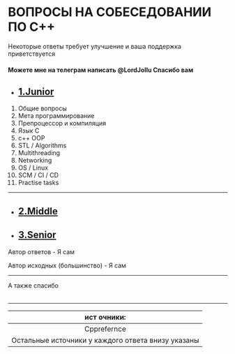 # ВОПРОСЫ НА СОБЕСЕДОВАНИИ ПО С++

Некоторые ответы требует улучшение и ваша поддержка приветствуется

#### Можете мне на телеграм написать @LordJollu Спасибо вам

- ## [1.Junior](./junior.md)

1. Общие вопросы
2. Мета программирование
3. Препроцессор и компиляция
4. Язык C
5. c++ OOP
6. STL / Algorithms
7. Multithreading
8. Networking
9. OS / Linux
10. SCM / CI / CD
11. Practise tasks

---

- ## [2.Middle](./middle.md)
- ## [3.Senior](./senior.md)

Автор ответов - Я сам

Автор исходных (большинство) - Я сам

---

А также спасибо

|     |
|:---:|

---

|                    ист очники:                     |
|:--------------------------------------------------:|
|                    Cpprefernce                     |
| Остальные источники у каждого ответа внизу указаны |
